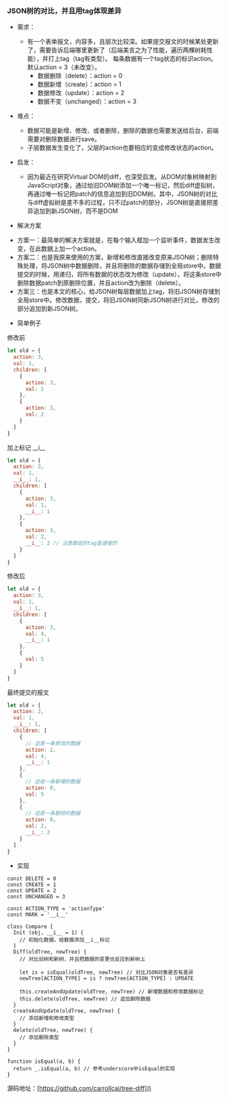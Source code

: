 ### JSON树的对比，并且用tag体现差异

- 需求：
  - 有一个表单报文，内容多，且层次比较深。如果提交报文的时候某处更新了，需要告诉后端哪里更新了（后端美言之为了性能，遍历两棵树耗性能），并打上tag（tag有类型）。
  每条数据有一个tag状态的标识action。默认action = 3（未改变）。
    - 数据删除（delete）：action = 0
    - 数据新增（create）：action = 1
    - 数据修改（update）：action = 2
    - 数据不变（unchanged）：action = 3

- 难点：
  * 数据可能是新增、修改、或者删除，删除的数据也需要发送给后台，前端需要对删除数据进行save。
  * 子层数据发生变化了，父层的action也要相应的变成修改状态的action。

- 启发：
  * 因为最近在研究Virtual DOM的diff，也深受启发。从DOM对象树映射到JavaScript对象，通过给旧DOM树添加一个唯一标记，然后diff虚拟树，再通过唯一标记把patch的信息追加到旧DOM树。其中，JSON树的对比与diff虚拟树是差不多的过程，只不过patch的部分，JSON树是直接把差异追加到新JSON树，而不是DOM

- 解决方案
 * 方案一：最简单的解决方案就是，在每个输入框加一个监听事件，数据发生改变，在此数据上加一个action。
 * 方案二：也是我原来使用的方案，新增和修改直接改变原来JSON树；删除特殊处理，将JSON树中数据删除，并且将删除的数据存储到全局store中。数据提交的时候，用递归，将所有数据的状态改为修改（update），将这条store中删除数据patch到原删除位置，并且action改为删除（delete）。
 * 方案三：也是本文的核心，给JSON树每层数据加上tag，将旧JSON树存储到全局store中。修改数据，提交，将旧JSON树同新JSON树进行对比，修改的部分追加到新JSON树。

- 简单例子


修改前
```js
let old = {
  action: 3,
  val: 1,
  children: [
    {
      action: 3,
      val: 1
    },
    {
      action: 3,
      val: 2
    }
  ]
}
```

加上标记 \_\_i\_\_
```js
let old = {
  action: 3,
  val: 1,
  __i__: 1,
  children: [
    {
      action: 3,
      val: 1,
      __i__: 1
    },
    {
      action: 3,
      val: 2,
      __i__: 2 // 注意数组的tag是递增的
    }
  ]
}
```

修改后
```js
let old = {
  action: 3,
  val: 1,
  __i__: 1,
  children: [
    {
      action: 3,
      val: 4,
      __i__: 1
    },
    {
      val: 5
    }
  ]
}
```

最终提交的报文
```js
let old = {
  action: 2,
  val: 1,
  __i__: 1,
  children: [
    {
      // 这是一条修改的数据
      action: 2,
      val: 4,
      __i__: 1
    },
    {
      // 这是一条新增的数据
      action: 0,
      val: 5
    },
    {
      // 这是一条删除的数据
      action: 0,
      val: 2,
      __i__: 2
    }
  ]
}

```

- 实现

```
const DELETE = 0
const CREATE = 1
const UPDATE = 2
const UNCHANGED = 3

const ACTION_TYPE = 'actionType'
const MARK = '__i__'

class Compare {
  Init (obj, __i__ = 1) {
    // 初始化数据，给数据添加__i__标记
  }
  Diff(oldTree, newTree) {
    // 对比旧树和新树，并且把数据的变更也反应到新树上

    let is = isEqual(oldTree, newTree) // 对比JSON对象是否有差异
    newTree[ACTION_TYPE] = is ? newTree[ACTION_TYPE] : UPDATE

    this.createAndUpdate(oldTree, newTree) // 新增数据和修改数据标记
    this.delete(oldTree, newTree) // 追加删除数据
  }
  createAndUpdate(oldTree, newTree) {
    // 添加新增和修改类型
  }
  delete(oldTree, newTree) {
    // 添加删除类型
  }
}

function isEqual(a, b) {
  return _.isEqual(a, b) // 参考underscore中isEqual的实现
}
```

源码地址：[https://github.com/carrollcai/tree-diff]()
